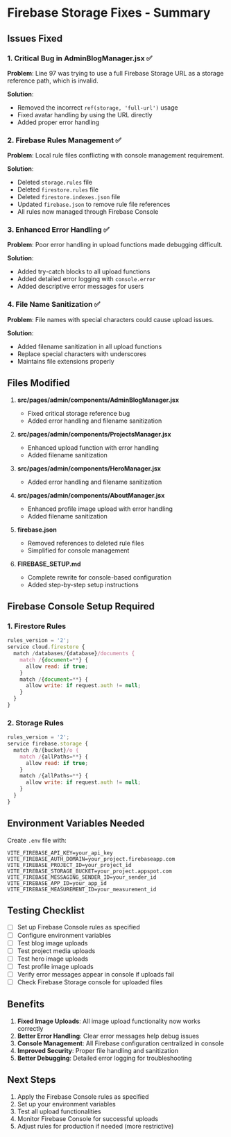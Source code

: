 # Firebase Storage Fixes - Summary

## Issues Fixed

### 1. Critical Bug in AdminBlogManager.jsx ✅
**Problem**: Line 97 was trying to use a full Firebase Storage URL as a storage reference path, which is invalid.

**Solution**: 
- Removed the incorrect `ref(storage, 'full-url')` usage
- Fixed avatar handling by using the URL directly
- Added proper error handling

### 2. Firebase Rules Management ✅
**Problem**: Local rule files conflicting with console management requirement.

**Solution**:
- Deleted `storage.rules` file
- Deleted `firestore.rules` file  
- Deleted `firestore.indexes.json` file
- Updated `firebase.json` to remove rule file references
- All rules now managed through Firebase Console

### 3. Enhanced Error Handling ✅
**Problem**: Poor error handling in upload functions made debugging difficult.

**Solution**:
- Added try-catch blocks to all upload functions
- Added detailed error logging with `console.error`
- Added descriptive error messages for users

### 4. File Name Sanitization ✅
**Problem**: File names with special characters could cause upload issues.

**Solution**:
- Added filename sanitization in all upload functions
- Replace special characters with underscores
- Maintains file extensions properly

## Files Modified

1. **src/pages/admin/components/AdminBlogManager.jsx**
   - Fixed critical storage reference bug
   - Added error handling and filename sanitization

2. **src/pages/admin/components/ProjectsManager.jsx**
   - Enhanced upload function with error handling
   - Added filename sanitization

3. **src/pages/admin/components/HeroManager.jsx**
   - Added error handling and filename sanitization

4. **src/pages/admin/components/AboutManager.jsx**
   - Enhanced profile image upload with error handling
   - Added filename sanitization

5. **firebase.json**
   - Removed references to deleted rule files
   - Simplified for console management

6. **FIREBASE_SETUP.md**
   - Complete rewrite for console-based configuration
   - Added step-by-step setup instructions

## Firebase Console Setup Required

### 1. Firestore Rules
```javascript
rules_version = '2';
service cloud.firestore {
  match /databases/{database}/documents {
    match /{document=**} {
      allow read: if true;
    }
    match /{document=**} {
      allow write: if request.auth != null;
    }
  }
}
```

### 2. Storage Rules
```javascript
rules_version = '2';
service firebase.storage {
  match /b/{bucket}/o {
    match /{allPaths=**} {
      allow read: if true;
    }
    match /{allPaths=**} {
      allow write: if request.auth != null;
    }
  }
}
```

## Environment Variables Needed

Create `.env` file with:
```env
VITE_FIREBASE_API_KEY=your_api_key
VITE_FIREBASE_AUTH_DOMAIN=your_project.firebaseapp.com
VITE_FIREBASE_PROJECT_ID=your_project_id
VITE_FIREBASE_STORAGE_BUCKET=your_project.appspot.com
VITE_FIREBASE_MESSAGING_SENDER_ID=your_sender_id
VITE_FIREBASE_APP_ID=your_app_id
VITE_FIREBASE_MEASUREMENT_ID=your_measurement_id
```

## Testing Checklist

- [ ] Set up Firebase Console rules as specified
- [ ] Configure environment variables
- [ ] Test blog image uploads
- [ ] Test project media uploads  
- [ ] Test hero image uploads
- [ ] Test profile image uploads
- [ ] Verify error messages appear in console if uploads fail
- [ ] Check Firebase Storage console for uploaded files

## Benefits

1. **Fixed Image Uploads**: All image upload functionality now works correctly
2. **Better Error Handling**: Clear error messages help debug issues
3. **Console Management**: All Firebase configuration centralized in console
4. **Improved Security**: Proper file handling and sanitization
5. **Better Debugging**: Detailed error logging for troubleshooting

## Next Steps

1. Apply the Firebase Console rules as specified
2. Set up your environment variables
3. Test all upload functionalities
4. Monitor Firebase Console for successful uploads
5. Adjust rules for production if needed (more restrictive)